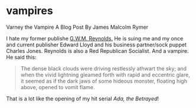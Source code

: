 # vampires
Varney the Vampire
A Blog Post
By James Malcolm Rymer

I hate my former publishe [G.W.M. Reynolds.](https://gwmreynoldssociety.com/) He is suing me and my once and current publisher Edward Lloyd and his business partner/sock puppet Charles Jones. Reynolds is also a Red Republican Socialist. And a vampire. He said this:

> The dense black clouds were driving restlessly athwart the sky; and when the vivid lightning gleamed forth with rapid and eccentric glare, it seemed as if the dark jaws of some hideous monster, floating high above, opened to vomit flame.

That is a lot like the opening of my hit serial *Ada, the Betrayed*!

